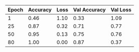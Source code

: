 | Epoch | Accuracy | Loss | Val Accuracy | Val Loss |
| ----- | -------- | ---- | ------------ | -------- |
| 1     | 0.46     | 1.10 | 0.33         | 1.09     |
| 25    | 0.87     | 0.32 | 0.71         | 0.77     |
| 50    | 0.95     | 0.13 | 0.75         | 0.76     |
| 80    | 1.00     | 0.00 | 0.87         | 0.37     |
